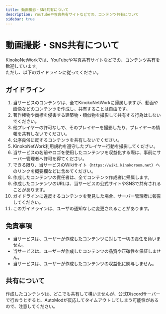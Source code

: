 ```yaml
---
title: 動画撮影・SNS共有について
description: YouTubeや写真共有サイトなどでの、コンテンツ共有について
sidebar: true
---
```

# 動画撮影・SNS共有について
KinokoNetWorkでは、YouTubeや写真共有サイトなどでの、コンテンツ共有を歓迎しています。<br>
ただし、以下のガイドラインに従ってください。

## ガイドライン
1. 当サービスのコンテンツは、全てKinokoNetWorkに帰属しますが、動画や画像などのコンテンツを作成し、共有することは自由です。
2. 著作権物や商標を侵害する建築物・類似物を撮影して共有する行為はしないでください。
3. 他プレイヤーの許可なしで、そのプレイヤーを撮影したり、プレイヤーの情報を共有しないでください。
4. 公序良俗に反するコンテンツを共有しないでください。
5. KinokoNetWork利用規約を遵守したプレイヤー行動を撮影してください。
6. 当サービスの名前やロゴを使用したコンテンツを収益化する際は、事前にサーバー管理者へ許可を得てください。
7. できる限り、当サービスのWikiサイト（`https://wiki.kinokoroom.net`）へのリンクを概要欄などに含めてください。
8. 作成したコンテンツの責任者は、全てコンテンツ作成者に帰属します。
9.  作成したコンテンツのURLは、当サービスの公式サイトやSNSで共有されることがあります。
10. ガイドラインに違反するコンテンツを発見した場合、サーバー管理者に報告してください。
11. このガイドラインは、ユーザの通知なしに変更されることがあります。

## 免責事項
- 当サービスは、ユーザーが作成したコンテンツに対して一切の責任を負いません。
- 当サービスは、ユーザーが作成したコンテンツの品質や正確性を保証しません。
- 当サービスは、ユーザーが作成したコンテンツの収益化に関与しません。

## 共有について
作成したコンテンツは、どこでも共有して構いませんが、公式Discordサーバーで行おうとすると、AutoModが反応してタイムアウトしてしまう可能性があるので、注意してください。